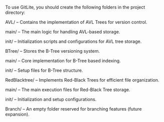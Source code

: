 To use GitLite, you should create the following folders in the project directory:

AVL/ – Contains the implementation of AVL Trees for version control.

main/ – The main logic for handling AVL-based storage.

init/ – Initialization scripts and configurations for AVL tree storage.

BTree/ – Stores the B-Tree versioning system.

main/ – Core implementation for B-Tree based indexing.

init/ – Setup files for B-Tree structure.

RedBlacktree/ – Implements Red-Black Trees for efficient file organization.

main/ – The main execution files for Red-Black Tree storage.

init/ – Initialization and setup configurations.

Branch/ – An empty folder reserved for branching features (future expansion).
